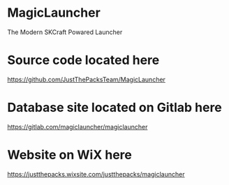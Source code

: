 # MagicLauncher
The Modern SKCraft Powared Launcher

# Source code located here
https://github.com/JustThePacksTeam/MagicLauncher
# Database site located on Gitlab here
https://gitlab.com/magiclauncher/magiclauncher
# Website on WiX here
https://justthepacks.wixsite.com/justthepacks/magiclauncher
